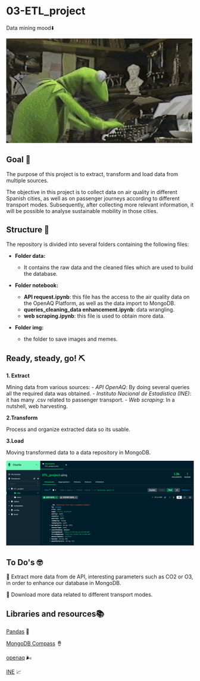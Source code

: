 # 03-ETL_project

Data mining mood⬇️

![kermit](https://github.com/charlieciordia/03-ETL_project/blob/main/img/kermit2.gif)

## Goal 🎯

The purpose of this project is to extract, transform and load data from multiple sources.

The objective in this project is to collect data on air quality in different Spanish cities, as well as on passenger journeys according to different transport modes. Subsequently, after collecting more relevant information, it will be possible to analyse sustainable mobility in those cities.


## Structure 📂

The repository is divided into several folders containing the following files:

- **Folder data:**
   - It contains the raw data and the cleaned files which are used to build the database.

- **Folder notebook:**
   - **API request.ipynb**: this file has the access to the air quality data on the OpenAQ Platform, as well as the data import to MongoDB.
   - **queries_cleaning_data enhancement.ipynb**: data wrangling.
   - **web scraping.ipynb**: this file is used to obtain more data.

- **Folder img:**
   - the folder to save images and memes.


## Ready, steady, go! ⛏️

**1. Extract**

Mining data from various sources:
    - *API OpenAQ*: By doing several queries all the required data was obtained.
    - *Instituto Nacional de Estadística (INE)*: it has many .csv related to passenger transport.
    - *Web scraping*: In a nutshell, web harvesting.

**2.Transform**

Process and organize extracted data so its usable.

**3.Load**

Moving transformed data to a data repository in MongoDB.

![Mondongo](https://github.com/charlieciordia/03-ETL_project/blob/main/img/Mongo.png)


## To Do's 🤓

📝 Extract more data from de API, interesting parameters such as CO2 or O3, in order to enhance our database in MongoDB.

📝 Download more data related to different transport modes.


## Libraries and resources📚
 
[Pandas](https://pandas.pydata.org/docs/) 🐼

[MongoDB Compass](https://www.mongodb.com/) 🪘

[openaq](https://openaq.org/) 🌬️

[INE](https://www.ine.es/index.htm) 📈

